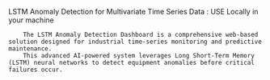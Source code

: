  LSTM Anomaly Detection for Multivariate Time Series Data : USE Locally in your machine

        The LSTM Anomaly Detection Dashboard is a comprehensive web-based solution designed for industrial time-series monitoring and predictive maintenance.
        This advanced AI-powered system leverages Long Short-Term Memory (LSTM) neural networks to detect equipment anomalies before critical failures occur.

